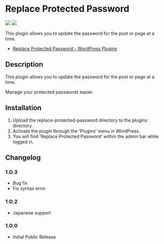 # Replace Protected Password

[![](https://img.shields.io/wordpress/plugin/v/replace-protected-password.svg)](https://wordpress.org/plugins/replace-protected-password/)
[![](https://img.shields.io/wordpress/v/replace-protected-password.svg)](https://wordpress.org/plugins/replace-protected-password/)

This plugin allows you to update the password for the post or page at a time.

* [Replace Protected Password - WordPress Plugins](https://wordpress.org/plugins/replace-protected-password/)

## Description

This plugin allows you to update the password for the post or page at a time.

Manage your protected passwords easier.

## Installation

1. Upload the replace-protected-password directory to the plugins directory.
2. Activate the plugin through the 'Plugins' menu in WordPress.
3. You will find 'Replace Protected Password' within the admin bar while logged in.

## Changelog

### 1.0.3

* Bug fix
* Fix syntax error

### 1.0.2

* Japanese support

### 1.0.0

* Initial Public Release

